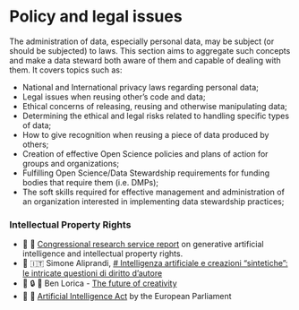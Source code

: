 # Policy and legal issues

The administration of data, especially personal data, may be subject (or should be subjected) to laws.
This section aims to aggregate such concepts and make a data steward both aware of them and capable of dealing with them.
It covers topics such as:
- National and International privacy laws regarding personal data;
- Legal issues when reusing other’s code and data;
- Ethical concerns of releasing, reusing and otherwise manipulating data;
- Determining the ethical and legal risks related to handling specific types of data;
- How to give recognition when reusing a piece of data produced by others;
- Creation of effective Open Science policies and plans of action for groups and organizations;
- Fulfilling Open Science/Data Stewardship requirements for funding bodies that require them (i.e. DMPs);
- The soft skills required for effective management and administration of an organization interested in implementing data stewardship practices;


### Intellectual Property Rights
- :office: :small_red_triangle_down: [Congressional research service report](https://crsreports.congress.gov/product/pdf/LSB/LSB10922) on generative artificial intelligence and intellectual property rights.
- :speech_balloon: :it: Simone Aliprandi, [# Intelligenza artificiale e creazioni “sintetiche”: le intricate questioni di diritto d’autore](https://www.dirittodautore.it/approfondimenti/intelligenza-artificiale-e-creazioni-sintetiche-le-intricate-questioni-di-diritto-dautore/)
- :speech_balloon: :lock: :cookie: Ben Lorica - [The future of creativity](https://www.linkedin.com/pulse/future-creativity-intersection-ai-copyright-ben-lorica-%E7%BD%97%E7%91%9E%E5%8D%A1-skjac/)
- :office: :newspaper: [Artificial Intelligence Act](https://www.europarl.europa.eu/news/en/press-room/20231206IPR15699/artificial-intelligence-act-deal-on-comprehensive-rules-for-trustworthy-ai) by the European Parliament

